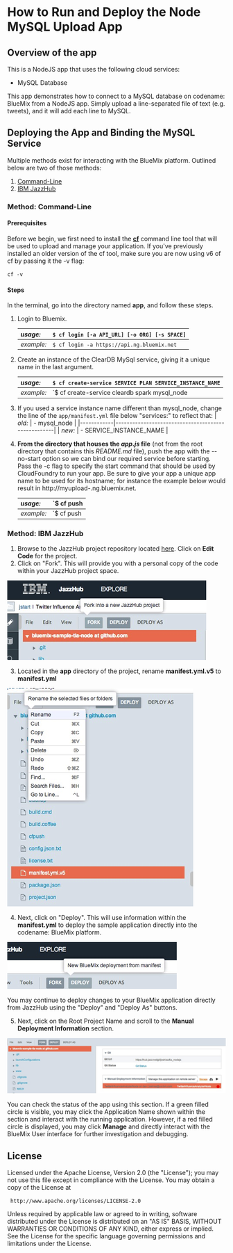 # How to Run and Deploy the Node MySQL Upload App #

## Overview of the app ##

This is a NodeJS app that uses the following cloud services:

-   MySQL Database

This app demonstrates how to connect to a MySQL database on codename: BlueMix from a NodeJS app. 
Simply upload a line-separated file of text (e.g. tweets), and it will add each line to MySQL.

## Deploying the App and Binding the MySQL Service ##
Multiple methods exist for interacting with the BlueMix platform. Outlined below are two of those methods:

1. [Command-Line](#method-command-line) 
2. [IBM JazzHub](#method-ibm-jazzhub)

### Method: Command-Line ###
#### Prerequisites ####

Before we begin, we first need to install the [**cf**](https://github.com/cloudfoundry/cli/releases) command line tool that will be used to upload and manage your application. If you've previously installed an older version of the cf tool, make sure you are now using v6 of cf by passing it the -v flag:

    cf -v

#### Steps ####
In the terminal, go into the directory named **app**, and follow these steps.

1. Login to Bluemix.

   | *usage:*   | `$ cf login [-a API_URL] [-o ORG] [-s SPACE]`|
   |------------|----------------------------------------------|
   | *example:* | `$ cf login -a https://api.ng.bluemix.net`   |

2. Create an instance of the ClearDB MySql service, giving it a unique name in the last argument.

   | *usage:*   | `$ cf create-service SERVICE PLAN SERVICE_INSTANCE_NAME`|
   |------------|---------------------------------------------------------|
   | *example:* | `$ cf create-service cleardb spark mysql_node           |

3. If you used a service instance name different than mysql_node, change the line of the `app/manifest.yml` file below "services:" to reflect that:
   | *old:*     | - mysql_node                                       |
   |------------|----------------------------------------------------|
   | *new:*     | - SERVICE_INSTANCE_NAME                            |


4. **From the directory that houses the _app.js_ file** (not from the root directory that contains this *README.md* file), push the app with the --no-start option so we can bind our required service before starting.  Pass the -c flag to specify the start command that should be used by CloudFoundry to run your app.  Be sure to give your app a unique app name to be used for its hostname; for instance the example below would result in http://myupload-<username>.ng.bluemix.net.

   | *usage:*   | `$ cf push |
   |------------|------------|
   | *example:* | `$ cf push |
   

### Method: IBM JazzHub ###
1. Browse to the JazzHub project repository located [here](https://hub.jazz.net/project/jstart/MySQL%20Upload%20App%20(Node)/overview).  Click on **Edit Code** for the project.
2. Click on "Fork".  This will provide you with a personal copy of the code within your JazzHub project space.

  ![image](images/forkProject.png)

3. Located in the **app** directory of the project, rename **manifest.yml.v5** to **manifest.yml**

  ![image](images/RenameManifest.png)

4. Next, click on "Deploy".  This will use information within the **manifest.yml** to deploy the sample application directly into the codename: BlueMix platform.

  ![image](images/Deploy.png)

  You may continue to deploy changes to your BlueMix application directly from JazzHub using the "Deploy" and "Deploy As" buttons.

5. Next, click on the Root Project Name and scroll to the **Manual Deployment Information** section.

  ![image](images/Manage.png)

  You can check the status of the app using this section. If a green filled circle is visible, you may click the Application Name shown within the section and interact with the running application.  However, if a red filled circle is displayed, you may click **Manage** and directly interact with the BlueMix User interface for further investigation and debugging.


## License ##
Licensed under the Apache License, Version 2.0 (the "License"); you may not use this file except in compliance with the License. You may obtain a copy of the License at

     http://www.apache.org/licenses/LICENSE-2.0

Unless required by applicable law or agreed to in writing, software distributed under the License is distributed on an "AS IS" BASIS, WITHOUT WARRANTIES OR CONDITIONS OF ANY KIND, either express or implied. See the License for the specific language governing permissions and limitations under the License.

